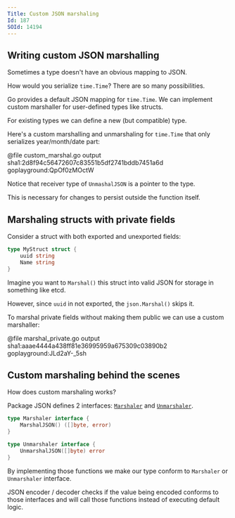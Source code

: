 ```yaml
---
Title: Custom JSON marshaling
Id: 187
SOId: 14194
---
```


## Writing custom JSON marshalling

Sometimes a type doesn't have an obvious mapping to JSON.

How would you serialize `time.Time`? There are so many possibilities.

Go provides a default JSON mapping for `time.Time`. We can implement custom marshaller for user-defined types like structs.

For existing types we can define a new (but compatible) type.

Here's a custom marshalling and unmarshaling for `time.Time` that only serializes year/month/date part:

@file custom_marshal.go output sha1:2d8f94c56472607c83551b5df2741bddb7451a6d goplayground:QpOf0zMOctW

Notice that receiver type of `UnmashalJSON` is a pointer to the type.

This is necessary for changes to persist outside the function itself.

## Marshaling structs with private fields

Consider a struct with both exported and unexported fields:

```go
type MyStruct struct {
    uuid string
    Name string
}
```

Imagine you want to `Marshal()` this struct into valid JSON for storage in something like etcd.

However, since `uuid` in not exported, the `json.Marshal()` skips it.

To marshal private fields without making them public we can use a custom marshaller:

@file marshal_private.go output sha1:aaae4444a438ff81e36995959a675309c03890b2 goplayground:JLd2aY-_5sh

## Custom marshaling behind the scenes

How does custom marshaling works?

Package JSON defines 2 interfaces: [`Marshaler`](https://golang.org/pkg/encoding/json/#Marshaler) and [`Unmarshaler`](https://golang.org/pkg/encoding/json/#Unmarshaler).

```go
type Marshaler interface {
    MarshalJSON() ([]byte, error)
}

type Unmarshaler interface {
    UnmarshalJSON([]byte) error
}
```

By implementing those functions we make our type conform to `Marshaler` or `Unmarshaler` interface.

JSON encoder / decoder checks if the value being encoded conforms to those interfaces and will call those functions instead of executing default logic.
